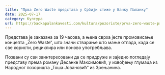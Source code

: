```yaml
---
title: "Прва Zero Waste представа у Србији стиже у Бачку Паланку"
date: 2025-07-17
category: Култура
url: https://backapalankavesti.com/kultura/pozoriste/prva-zero-waste-predstava-u-srbiji-stize-u-backu-palanku/
---
```


Представа је заказана за 19 часова, а њена сврха јесте промовисање концепта „Zero Waste“, што значи стварање што мање отпада, када се све користи, рециклира или поново употребљава.

Позвани су сви заинтересовани да се придруже и заједно погледају представу према роману Десанке Максимовић, у извођењу глумаца из Народног позоришта „Тоша Јовановић“ из Зрењанина.
